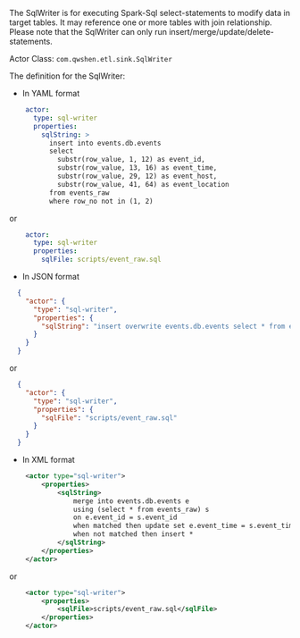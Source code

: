 The SqlWriter is for executing Spark-Sql select-statements to modify data in target tables. It may reference one or more tables with join relationship. Please note that the SqlWriter can only run insert/merge/update/delete-statements.

Actor Class: `com.qwshen.etl.sink.SqlWriter`

The definition for the SqlWriter:

- In YAML format
```yaml
    actor:
      type: sql-writer
      properties:
        sqlString: >
          insert into events.db.events  
          select
            substr(row_value, 1, 12) as event_id,
            substr(row_value, 13, 16) as event_time,
            substr(row_value, 29, 12) as event_host,
            substr(row_value, 41, 64) as event_location
          from events_raw
          where row_no not in (1, 2)
```
or
```yaml
    actor:
      type: sql-writer
      properties:
        sqlFile: scripts/event_raw.sql
```

- In JSON format
```json
  {
    "actor": {
      "type": "sql-writer",
      "properties": {
        "sqlString": "insert overwrite events.db.events select * from events_raw"
      }
    }
  }
```
or
```json
  {
    "actor": {
      "type": "sql-writer",
      "properties": {
        "sqlFile": "scripts/event_raw.sql"
      }
    }
  }
```

- In XML format
```xml
    <actor type="sql-writer">
        <properties>
            <sqlString>
                merge into events.db.events e
                using (select * from events_raw) s
                on e.event_id = s.event_id
                when matched then update set e.event_time = s.event_time
                when not matched then insert *
            </sqlString>
        </properties>
    </actor>
```
or
```xml
    <actor type="sql-writer">
        <properties>
            <sqlFile>scripts/event_raw.sql</sqlFile>
        </properties>
    </actor>
```
